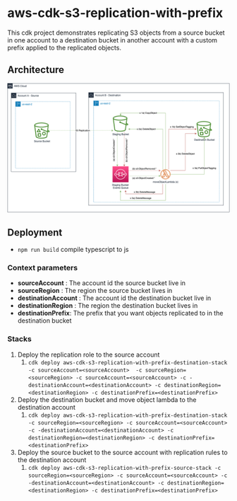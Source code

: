# aws-cdk-s3-replication-with-prefix

This cdk project demonstrates replicating S3 objects from a source bucket in one account
to a destination bucket in another account with a custom prefix applied to the replicated objects.

## Architecture

![Architecture](./images/architecture.drawio.png)

## Deployment

 * `npm run build`   compile typescript to js

### Context parameters
 * **sourceAccount** : The account id the source bucket live in
 * **sourceRegion** : The region the source bucket lives in
 * **destinationAccount** : The account id the destination bucket live in
 * **destinationRegion** : The region the destination bucket lives in
 * **destinationPrefix**: The prefix that you want objects replicated to in the destination bucket

### Stacks

1) Deploy the replication role to the source account
   1) `cdk deploy aws-cdk-s3-replication-with-prefix-destination-stack -c sourceAccount=<sourceAccount>  -c sourceRegion=<sourceRegion> -c sourceAccount=<sourceAccount> -c -destinationAccount=<destinationAccount> -c destinationRegion=<destinationRegion> -c destinationPrefix=<destinationPrefix>`
2) Deploy the destination bucket and move object lambda to the destination account
   1) `cdk deploy aws-cdk-s3-replication-with-prefix-destination-stack -c sourceRegion=<sourceRegion> -c sourceAccount=<sourceAccount> -c -destinationAccount=<destinationAccount> -c destinationRegion=<destinationRegion> -c destinationPrefix=<destinationPrefix>`
3) Deploy the source bucket to the source account with replication rules to the destination account
   1) `cdk deploy aws-cdk-s3-replication-with-prefix-source-stack -c sourceRegion=<sourceRegion> -c sourceAccount=<sourceAccount> -c -destinationAccount=<destinationAccount> -c destinationRegion=<destinationRegion> -c destinationPrefix=<destinationPrefix>`